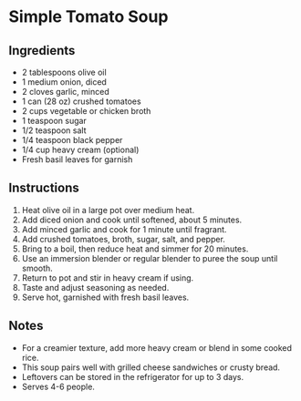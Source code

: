 # Simple Tomato Soup

## Ingredients
- 2 tablespoons olive oil
- 1 medium onion, diced
- 2 cloves garlic, minced
- 1 can (28 oz) crushed tomatoes
- 2 cups vegetable or chicken broth
- 1 teaspoon sugar
- 1/2 teaspoon salt
- 1/4 teaspoon black pepper
- 1/4 cup heavy cream (optional)
- Fresh basil leaves for garnish

## Instructions
1. Heat olive oil in a large pot over medium heat.
2. Add diced onion and cook until softened, about 5 minutes.
3. Add minced garlic and cook for 1 minute until fragrant.
4. Add crushed tomatoes, broth, sugar, salt, and pepper.
5. Bring to a boil, then reduce heat and simmer for 20 minutes.
6. Use an immersion blender or regular blender to puree the soup until smooth.
7. Return to pot and stir in heavy cream if using.
8. Taste and adjust seasoning as needed.
9. Serve hot, garnished with fresh basil leaves.

## Notes
- For a creamier texture, add more heavy cream or blend in some cooked rice.
- This soup pairs well with grilled cheese sandwiches or crusty bread.
- Leftovers can be stored in the refrigerator for up to 3 days.
- Serves 4-6 people.
